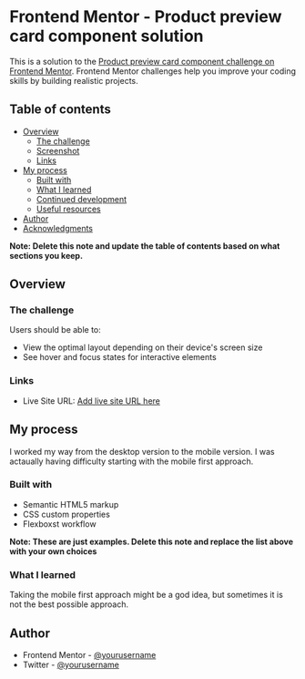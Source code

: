 # Frontend Mentor - Product preview card component solution

This is a solution to the [Product preview card component challenge on Frontend Mentor](https://www.frontendmentor.io/challenges/product-preview-card-component-GO7UmttRfa). Frontend Mentor challenges help you improve your coding skills by building realistic projects.

## Table of contents

- [Overview](#overview)
  - [The challenge](#the-challenge)
  - [Screenshot](#screenshot)
  - [Links](#links)
- [My process](#my-process)
  - [Built with](#built-with)
  - [What I learned](#what-i-learned)
  - [Continued development](#continued-development)
  - [Useful resources](#useful-resources)
- [Author](#author)
- [Acknowledgments](#acknowledgments)

**Note: Delete this note and update the table of contents based on what sections you keep.**

## Overview

### The challenge

Users should be able to:

- View the optimal layout depending on their device's screen size
- See hover and focus states for interactive elements

### Links

- Live Site URL: [Add live site URL here](https://frontend-rookie-product-review-card.netlify.app/)

## My process

I worked my way from the desktop version to the mobile version. I was actaually having difficulty starting with the mobile first approach.

### Built with

- Semantic HTML5 markup
- CSS custom properties
- Flexboxst workflow

**Note: These are just examples. Delete this note and replace the list above with your own choices**

### What I learned

Taking the mobile first approach might be a god idea, but sometimes it is not the best possible approach.

## Author

- Frontend Mentor - [@yourusername](https://www.frontendmentor.io/profile/Layomi1)
- Twitter - [@yourusername](https://www.twitter.com/layomi1)
